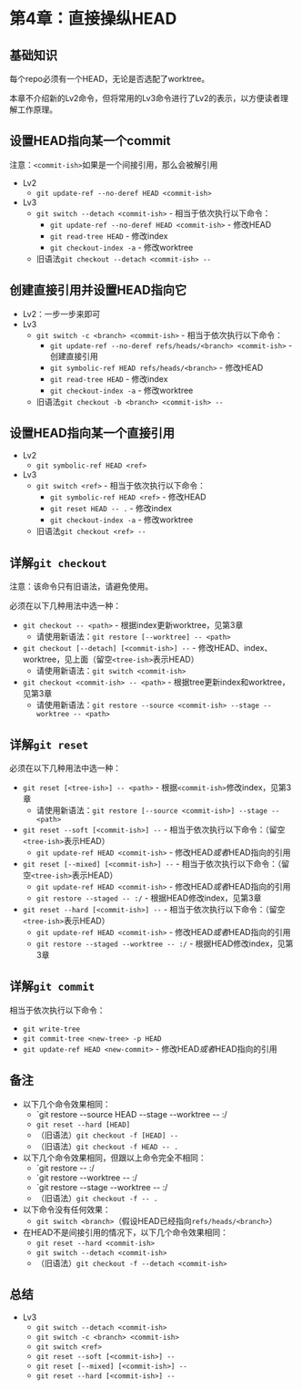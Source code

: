 # 第4章：直接操纵HEAD

## 基础知识

每个repo必须有一个HEAD，无论是否选配了worktree。

本章不介绍新的Lv2命令，但将常用的Lv3命令进行了Lv2的表示，以方便读者理解工作原理。

## 设置HEAD指向某一个commit

注意：`<commit-ish>`如果是一个间接引用，那么会被解引用
- Lv2
  - `git update-ref --no-deref HEAD <commit-ish>`
- Lv3
  - `git switch --detach <commit-ish>` - 相当于依次执行以下命令：
    - `git update-ref --no-deref HEAD <commit-ish>` - 修改HEAD
    - `git read-tree HEAD` - 修改index
    - `git checkout-index -a` - 修改worktree
  - 旧语法`git checkout --detach <commit-ish> --`

## 创建直接引用并设置HEAD指向它

- Lv2：一步一步来即可
- Lv3
  - `git switch -c <branch> <commit-ish>` - 相当于依次执行以下命令：
    - `git update-ref --no-deref refs/heads/<branch> <commit-ish>` - 创建直接引用
    - `git symbolic-ref HEAD refs/heads/<branch>` - 修改HEAD
    - `git read-tree HEAD` - 修改index
    - `git checkout-index -a` - 修改worktree
  - 旧语法`git checkout -b <branch> <commit-ish> --`


## 设置HEAD指向某一个直接引用

- Lv2
  - `git symbolic-ref HEAD <ref>`
- Lv3
  - `git switch <ref>` - 相当于依次执行以下命令：
    - `git symbolic-ref HEAD <ref>` - 修改HEAD
    - `git reset HEAD -- .` - 修改index
    - `git checkout-index -a` - 修改worktree
  - 旧语法`git checkout <ref> --`

## 详解`git checkout`

注意：该命令只有旧语法，请避免使用。

必须在以下几种用法中选一种：
- `git checkout -- <path>` - 根据index更新worktree，见第3章
  - 请使用新语法：`git restore [--worktree] -- <path>`
- `git checkout [--detach] [<commit-ish>] --` - 修改HEAD、index、worktree，见上面（留空`<tree-ish>`表示HEAD）
  - 请使用新语法：`git switch <commit-ish>`
- `git checkout <commit-ish> -- <path>` - 根据tree更新index和worktree，见第3章
  - 请使用新语法：`git restore --source <commit-ish> --stage --worktree -- <path>`

## 详解`git reset`

必须在以下几种用法中选一种：
- `git reset [<tree-ish>] -- <path>` - 根据`<commit-ish>`修改index，见第3章
  - 请使用新语法：`git restore [--source <commit-ish>] --stage -- <path>`
- `git reset --soft [<commit-ish>] --` - 相当于依次执行以下命令：（留空`<tree-ish>`表示HEAD）
  - `git update-ref HEAD <commit-ish>` - 修改HEAD*或者*HEAD指向的引用
- `git reset [--mixed] [<commit-ish>] --` - 相当于依次执行以下命令：（留空`<tree-ish>`表示HEAD）
  - `git update-ref HEAD <commit-ish>` - 修改HEAD*或者*HEAD指向的引用
  - `git restore --staged -- :/` - 根据HEAD修改index，见第3章
- `git reset --hard [<commit-ish>] --` - 相当于依次执行以下命令：（留空`<tree-ish>`表示HEAD）
  - `git update-ref HEAD <commit-ish>` - 修改HEAD*或者*HEAD指向的引用
  - `git restore --staged --worktree -- :/` - 根据HEAD修改index，见第3章

## 详解`git commit`

相当于依次执行以下命令：
- `git write-tree`
- `git commit-tree <new-tree> -p HEAD`
- `git update-ref HEAD <new-commit>` - 修改HEAD*或者*HEAD指向的引用

## 备注

- 以下几个命令效果相同：
  - `git restore --source HEAD --stage --worktree -- :/
  - `git reset --hard [HEAD]`
  - （旧语法）`git checkout -f [HEAD] --`
  - （旧语法）`git checkout -f HEAD -- .`
- 以下几个命令效果相同，但跟以上命令完全不相同：
  - `git restore -- :/
  - `git restore --worktree -- :/
  - `git restore --stage --worktree -- :/
  - （旧语法）`git checkout -f -- .`
- 以下命令没有任何效果：
  - `git switch <branch>`（假设HEAD已经指向`refs/heads/<branch>`）
- 在HEAD不是间接引用的情况下，以下几个命令效果相同：
  - `git reset --hard <commit-ish>`
  - `git switch --detach <commit-ish>`
  - （旧语法）`git checkout -f --detach <commit-ish>`

## 总结

- Lv3
  - `git switch --detach <commit-ish>`
  - `git switch -c <branch> <commit-ish>`
  - `git switch <ref>`
  - `git reset --soft [<commit-ish>] --`
  - `git reset [--mixed] [<commit-ish>] --`
  - `git reset --hard [<commit-ish>] --`

